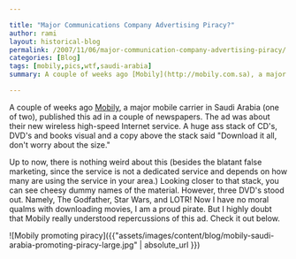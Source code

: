 ```yaml
---

title: "Major Communications Company Advertising Piracy?"
author: rami
layout: historical-blog 
permalink: /2007/11/06/major-communication-company-advertising-piracy/
categories: [Blog]
tags: [mobily,pics,wtf,saudi-arabia]
summary: A couple of weeks ago [Mobily](http://mobily.com.sa), a major mobile carrier in Saudi Arabia (one of two), published this ad in a couple of newspapers. The ad was about their new wireless high-speed Internet service. A huge ass stack of CD's, DVD's and books visual and a copy above the stack said "Download it all, don't worry about the size." 

---
```


A couple of weeks ago [Mobily](http://mobily.com.sa), a major mobile carrier in Saudi Arabia (one of two), published this ad in a couple of newspapers. The ad was about their new wireless high-speed Internet service. A huge ass stack of CD's, DVD's and books visual and a copy above the stack said "Download it all, don't worry about the size." 

Up to now, there is nothing weird about this (besides the blatant false marketing, since the service is not a dedicated service and depends on how many are using the service in your area.) Looking closer to that stack, you can see cheesy dummy names of the material. However, three DVD's stood out. Namely, The Godfather, Star Wars, and LOTR! Now I have no moral qualms with downloading movies, I am a proud pirate. But I highly doubt that Mobily really understood repercussions of this ad. Check it out below.


![Mobily promoting piracy]({{"assets/images/content/blog/mobily-saudi-arabia-promoting-piracy-large.jpg" | absolute_url }})
